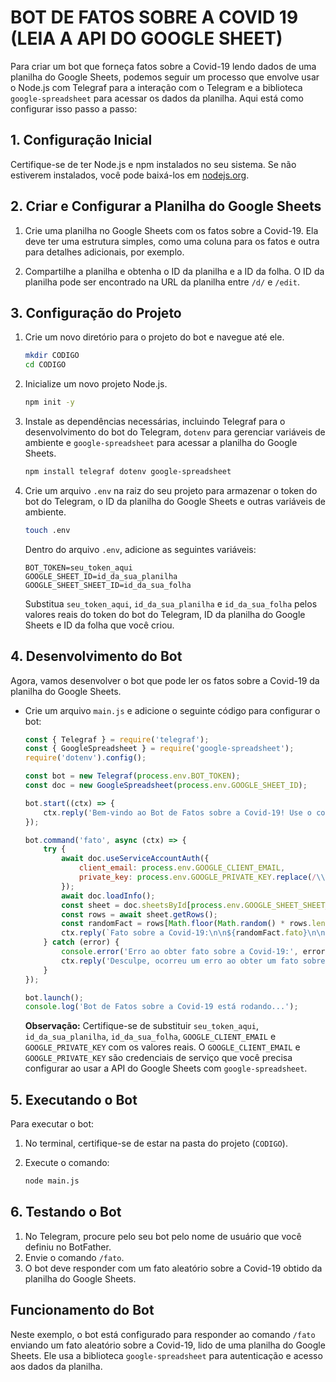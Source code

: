 # BOT DE FATOS SOBRE A COVID 19 (LEIA A API DO GOOGLE SHEET)
Para criar um bot que forneça fatos sobre a Covid-19 lendo dados de uma planilha do Google Sheets, podemos seguir um processo que envolve usar o Node.js com Telegraf para a interação com o Telegram e a biblioteca `google-spreadsheet` para acessar os dados da planilha. Aqui está como configurar isso passo a passo:

## 1. Configuração Inicial
Certifique-se de ter Node.js e npm instalados no seu sistema. Se não estiverem instalados, você pode baixá-los em [nodejs.org](https://nodejs.org/).

## 2. Criar e Configurar a Planilha do Google Sheets
1. Crie uma planilha no Google Sheets com os fatos sobre a Covid-19. Ela deve ter uma estrutura simples, como uma coluna para os fatos e outra para detalhes adicionais, por exemplo.

2. Compartilhe a planilha e obtenha o ID da planilha e a ID da folha. O ID da planilha pode ser encontrado na URL da planilha entre `/d/` e `/edit`.

## 3. Configuração do Projeto
1. Crie um novo diretório para o projeto do bot e navegue até ele.

   ```bash
   mkdir CODIGO
   cd CODIGO
   ```

2. Inicialize um novo projeto Node.js.

   ```bash
   npm init -y
   ```

3. Instale as dependências necessárias, incluindo Telegraf para o desenvolvimento do bot do Telegram, `dotenv` para gerenciar variáveis de ambiente e `google-spreadsheet` para acessar a planilha do Google Sheets.

   ```bash
   npm install telegraf dotenv google-spreadsheet
   ```

4. Crie um arquivo `.env` na raiz do seu projeto para armazenar o token do bot do Telegram, o ID da planilha do Google Sheets e outras variáveis de ambiente.

   ```bash
   touch .env
   ```

   Dentro do arquivo `.env`, adicione as seguintes variáveis:

   ```
   BOT_TOKEN=seu_token_aqui
   GOOGLE_SHEET_ID=id_da_sua_planilha
   GOOGLE_SHEET_SHEET_ID=id_da_sua_folha
   ```

   Substitua `seu_token_aqui`, `id_da_sua_planilha` e `id_da_sua_folha` pelos valores reais do token do bot do Telegram, ID da planilha do Google Sheets e ID da folha que você criou.

## 4. Desenvolvimento do Bot
Agora, vamos desenvolver o bot que pode ler os fatos sobre a Covid-19 da planilha do Google Sheets.

- Crie um arquivo `main.js` e adicione o seguinte código para configurar o bot:

   ```javascript
   const { Telegraf } = require('telegraf');
   const { GoogleSpreadsheet } = require('google-spreadsheet');
   require('dotenv').config();

   const bot = new Telegraf(process.env.BOT_TOKEN);
   const doc = new GoogleSpreadsheet(process.env.GOOGLE_SHEET_ID);

   bot.start((ctx) => {
       ctx.reply('Bem-vindo ao Bot de Fatos sobre a Covid-19! Use o comando /fato para obter um fato aleatório.');
   });

   bot.command('fato', async (ctx) => {
       try {
           await doc.useServiceAccountAuth({
               client_email: process.env.GOOGLE_CLIENT_EMAIL,
               private_key: process.env.GOOGLE_PRIVATE_KEY.replace(/\\n/g, '\n')
           });
           await doc.loadInfo();
           const sheet = doc.sheetsById[process.env.GOOGLE_SHEET_SHEET_ID];
           const rows = await sheet.getRows();
           const randomFact = rows[Math.floor(Math.random() * rows.length)];
           ctx.reply(`Fato sobre a Covid-19:\n\n${randomFact.fato}\n\n${randomFact.detalhes}`);
       } catch (error) {
           console.error('Erro ao obter fato sobre a Covid-19:', error);
           ctx.reply('Desculpe, ocorreu um erro ao obter um fato sobre a Covid-19.');
       }
   });

   bot.launch();
   console.log('Bot de Fatos sobre a Covid-19 está rodando...');
   ```

   **Observação:** Certifique-se de substituir `seu_token_aqui`, `id_da_sua_planilha`, `id_da_sua_folha`, `GOOGLE_CLIENT_EMAIL` e `GOOGLE_PRIVATE_KEY` com os valores reais. O `GOOGLE_CLIENT_EMAIL` e `GOOGLE_PRIVATE_KEY` são credenciais de serviço que você precisa configurar ao usar a API do Google Sheets com `google-spreadsheet`.

## 5. Executando o Bot
Para executar o bot:

1. No terminal, certifique-se de estar na pasta do projeto (`CODIGO`).
2. Execute o comando:

   ```bash
   node main.js
   ```

## 6. Testando o Bot
1. No Telegram, procure pelo seu bot pelo nome de usuário que você definiu no BotFather.
2. Envie o comando `/fato`.
3. O bot deve responder com um fato aleatório sobre a Covid-19 obtido da planilha do Google Sheets.

## Funcionamento do Bot
Neste exemplo, o bot está configurado para responder ao comando `/fato` enviando um fato aleatório sobre a Covid-19, lido de uma planilha do Google Sheets. Ele usa a biblioteca `google-spreadsheet` para autenticação e acesso aos dados da planilha.

